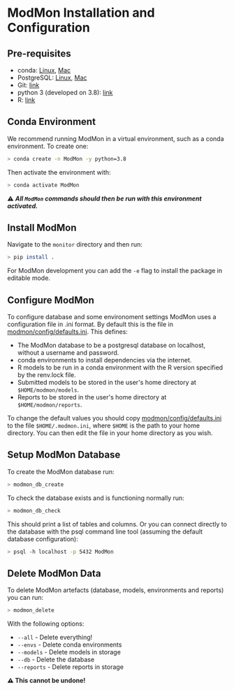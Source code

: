 # ModMon Installation and Configuration

## Pre-requisites

* conda: [Linux](https://docs.conda.io/projects/conda/en/latest/user-guide/install/linux.html), [Mac](https://docs.conda.io/projects/conda/en/latest/user-guide/install/macos.html)
* PostgreSQL: [Linux](https://www.postgresql.org/download/linux/), [Mac](https://wiki.postgresql.org/wiki/Homebrew)
* Git: [link](https://git-scm.com/book/en/v2/Getting-Started-Installing-Git)
* python 3 (developed on 3.8): [link](https://www.python.org/downloads/)
* R: [link](https://www.r-project.org/)

## Conda Environment

We recommend running ModMon in a virtual environment, such as a conda environment. To create one:
```bash
> conda create -n ModMon -y python=3.8
```
Then activate the environment with:
```bash
> conda activate ModMon
```
⚠️ **_All `ModMon` commands should then be run with this environment activated._**

## Install ModMon

Navigate to the `monitor` directory and then run:
```bash
> pip install .
```
For ModMon development you can add the `-e` flag to install the package in editable mode.

## Configure ModMon

To configure database and some environoment settings ModMon uses a configuration file in .ini format. By default this is the file in [modmon/config/defaults.ini](../modmon/config/defaults.ini). This defines:
* The ModMon database to be a postgresql database on localhost, without a username and password.
* conda environments to install dependencies via the internet.
* R models to be run in a conda environment with the R version specified by the renv.lock file.
* Submitted models to be stored in the user's home directory at `$HOME/modmon/models`.
* Reports to be stored in the user's home directory at `$HOME/modmon/reports`.

To change the default values you should copy [modmon/config/defaults.ini](../modmon/config/defaults.ini) to the file `$HOME/.modmon.ini`, where `$HOME` is the path to your home directory. You can then edit the file in your home directory as you wish.

## Setup ModMon Database

To create the ModMon database run:
```bash
> modmon_db_create
```

To check the database exists and is functioning normally run:
```bash
> modmon_db_check
```
This should print a list of tables and columns. Or you can connect directly to the database with the psql command line tool (assuming the default database configuration):
```bash
> psql -h localhost -p 5432 ModMon
```

## Delete ModMon Data

To delete ModMon artefacts (database, models, environments and reports) you can run:
```bash
> modmon_delete
```
With the following options:
- `--all` - Delete everything!
- `--envs` - Delete conda environments
- `--models` - Delete models in storage
- `--db` - Delete the database
- `--reports` - Delete reports in storage

**⚠️ This cannot be undone!** 

